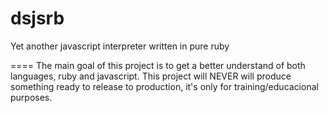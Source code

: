dsjsrb
====
Yet another javascript interpreter written in pure ruby

====
The main goal of this project is to get a better understand of both languages, ruby and javascript.
This project will NEVER will produce something ready to release to production, it's only for training/educacional
purposes.


